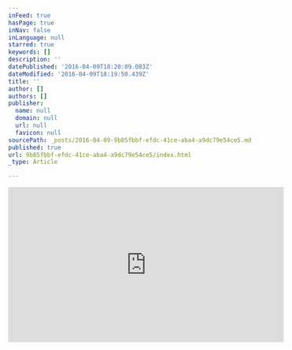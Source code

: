 ```yaml
---
inFeed: true
hasPage: true
inNav: false
inLanguage: null
starred: true
keywords: []
description: ''
datePublished: '2016-04-09T18:20:09.083Z'
dateModified: '2016-04-09T18:19:50.439Z'
title: ''
author: []
authors: []
publisher:
  name: null
  domain: null
  url: null
  favicon: null
sourcePath: _posts/2016-04-09-9b85fbbf-efdc-41ce-aba4-a9dc79e54ce5.md
published: true
url: 9b85fbbf-efdc-41ce-aba4-a9dc79e54ce5/index.html
_type: Article

---
```

<iframe width="560" height="315" src="https://www.youtube.com/embed/rM4k63naLjU" frameborder="0" allowfullscreen="allowfullscreen" style="">&lt;&gt;&lt;&gt;&lt;/&gt;&lt;/&gt;</iframe>